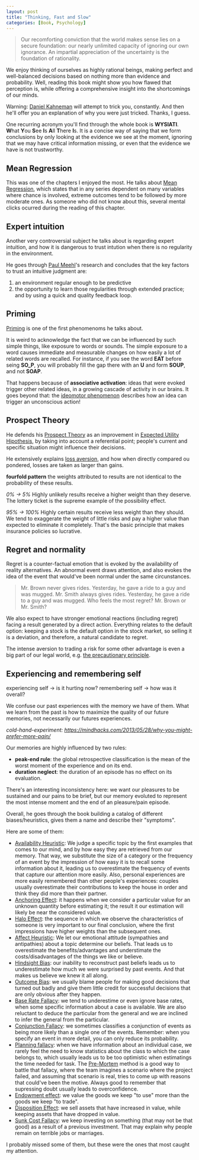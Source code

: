 ```yaml
---
layout: post
title: "Thinking, Fast and Slow"
categories: [Book, Psychology]
---
```


> Our recomforting conviction that the world makes sense lies on a secure foundation: our nearly unlimited capacity of ignoring our own ignorance.
> An impartial appreciation of the uncertainty is the foundation of rationality.

We enjoy thinking of ourselves as highly rational beings, making perfect and well-balanced decisions based on nothing more than evidence and probability. Well, reading this book might show you how flawed that perception is, while offering a comprehensive insight into the shortcomings of our minds.

Warning: [Daniel Kahneman](https://pt.wikipedia.org/wiki/Daniel_Kahneman) will attempt to trick you, constantly. And then he'll offer you an explanation of why you were just tricked. Thanks, I guess.

One recurring acronym you'll find through the whole book is **WYSIATI**. **W**hat **Y**ou **S**ee **I**s **A**ll **T**here **I**s. It is a concise way of saying that we form conclusions by only looking at the evidence we see at the moment, ignoring that we may have critical information missing, or even that the evidence we have is not trustworthy.

## Mean Regression

This was one of the chapters I enjoyed the most. He talks about [Mean Regression](https://fs.blog/2015/07/regression-to-the-mean/), which states that in any series dependent on many variables where chance is involved, extreme outcomes tend to be followed by more moderate ones. As someone who did not know about this, several mental clicks ocurred during the reading of this chapter.

## Expert intuition

Another very controversial subject he talks about is regarding expert intuition, and how it is dangerous to trust intution when there is no regularity in the environment.

He goes through [Paul Meehl](https://en.wikipedia.org/wiki/Paul_E._Meehl)'s research and concludes that the key factors to trust an intuitive judgment are:
1. an environment regular enough to be predictive
2. the opportunity to learn those regularities through extended practice; and by using a quick and quality feedback loop.

## Priming

[Priming](https://en.wikipedia.org/wiki/Priming_(psychology)) is one of the first phenomenoms he talks about.

It is weird to acknowledge the fact that we can be influenced by such simple things, like exposure to words or sounds. The simple exposure to a word causes immediate and measurable changes on how easily a lot of related words are recalled. For instance, if you see the word **EAT** before seing **SO_P**, you will probably fill the gap there with an **U** and form **SOUP**, and not **SOAP**.

That happens because of **associative activation**: ideas that were evoked trigger other related ideas, in a growing cascade of activity in our brains. It goes beyond that: the [ideomotor phenomenon](https://en.wikipedia.org/wiki/Ideomotor_phenomenon) describes how an idea can trigger an unconscious action!

## Prospect Theory

He defends his [Prospect Theory](https://en.wikipedia.org/wiki/Prospect_theory) as an improvement in [Expected Utility Hipothesis](https://en.wikipedia.org/wiki/Expected_utility_hypothesis), by taking into account a referential point; people's current and specific situation might influence their decisions.

He extensively explains [loss aversion](https://en.wikipedia.org/wiki/Loss_aversion), and how when directly compared ou pondered, losses are taken as larger than gains.

**fourfold pattern**
the weights attributed to results are not identical to the probability of these results.

*0% -> 5%*
Highly unlikely results receive a higher weight than they deserve. The lottery ticket is the supreme example of the possibility effect.

*95% -> 100%*
Highly certain results receive less weight than they should. We tend to exaggerate the weight of little risks and pay a higher value than expected to eliminate it completely. That's the basic principle that makes insurance policies so lucrative.

## Regret and normality

Regret is a counter-factual emotion that is evoked by the availability of reality alternatives. An abnormal event draws attention, and also evokes the idea of the event that would've been normal under the same circunstances.

> Mr. Brown never gives rides. Yesterday, he gave a ride to a guy and was mugged. Mr. Smith always gives rides. Yesterday, he gave a ride to a guy and was mugged. Who feels the most regret? Mr. Brown or Mr. Smith?

We also expect to have stronger emotional reactions (including regret) facing a result generated by a direct action.
Everything relates to the default option: keeping a stock is the default option in the stock market, so selling it is a deviation, and therefore, a natural candidate to regret.

The intense aversion to trading a risk for some other advantage is even a big part of our legal world, e.g. [the precautionary principle](https://en.wikipedia.org/wiki/Precautionary_principle).

## Experiencing and remembering self

experiencing self -> is it hurting now?
remembering self -> how was it overall?

We confuse our past experiences with the memory we have of them. What we learn from the past is how to maximize the quality of our future memories, not necessarily our futures experiences.

*cold-hand-experiment: https://mindhacks.com/2013/05/28/why-you-might-prefer-more-pain/*

Our memories are highly influenced by two rules:
- __peak-end rule__: the global retrospective classification is the mean of the worst moment of the experience and on its end.
- __duration neglect__: the duration of an episode has no effect on its evaluation.

There's an interesting inconsistency here: we want our pleasures to be sustained and our pains to be brief, but our memory evoluted to represent the most intense moment and the end of an pleasure/pain episode.

Overall, he goes through the book building a catalog of different biases/heuristics, gives them a name and describe their "symptoms".

Here are some of them:
- [Availability Heuristic](https://en.wikipedia.org/wiki/Availability_heuristic): We judge a specific topic by the first examples that comes to our mind, and by how easy they are retrieved from our memory. That way, we substitute the size of a category or the frequency of an event by the impression of how easy it is to recall some information about it, leading us to overestimate the frequency of events that capture our attention more easily. Also, personal experiences are more easily remembered than other people's experiences: couples usually overestimate their contributions to keep the house in order and think they did more than their partner.
- [Anchoring Effect](https://en.wikipedia.org/wiki/Anchoring_(cognitive_bias)): it happens when we consider a particular value for an unknown quantity before estimating it; the result it our estimation will likely be near the considered value.
- [Halo Effect](https://en.wikipedia.org/wiki/Halo_effect): the sequence in which we observe the characteristics of someone is very important to our final conclusion, where the first impressions have higher weights than the subsequent ones.
- [Affect Heuristic](https://en.wikipedia.org/wiki/Affect_heuristic): We let our emotional attitude (sympathies and antipathies) about a topic determine our beliefs. That leads us to overestimate the benefits/advantages and understimate the costs/disadvantages of the things we like or believe.
- [Hindsight Bias](https://en.wikipedia.org/wiki/Hindsight_bias): our inability to reconstruct past beliefs leads us to underestimate how much we were surprised by past events. And that makes us believe we knew it all along.
- [Outcome Bias](https://en.wikipedia.org/wiki/Outcome_bias): we usually blame people for making good decisions that turned out badly and give them little credit for successful decisions that are only obvious after they happen.
- [Base Rate Fallacy](https://thedecisionlab.com/biases/base-rate-fallacy/): we tend to underestime or even ignore base rates, when some specific information about a case is available. We are also reluctant to deduce the particular from the general and we are inclined to infer the general from the particular.
- [Conjunction Fallacy](https://en.wikipedia.org/wiki/Conjunction_fallacy): we sometimes classifies a conjunction of events as being more likely than a single one of the events. Remember: when you specify an event in more detail, you can only reduce its probability.
- [Planning fallacy](https://en.wikipedia.org/wiki/Planning_fallacy): when we have information about an individual case, we rarely feel the need to know statistics about the class to which the case belongs to, which usually leads us to be too optimistic when estimatings the time needed for task. The [Pre-Mortem](https://en.wikipedia.org/wiki/Pre-mortem) method is a good way to battle that fallacy, where the team imagines a scenario where the project failed, and assuming that scenario is real, tries to come up with reasons that could've been the motive. Always good to remember that supressing doubt usually leads to overconfidence.
- [Endowment effect](https://en.wikipedia.org/wiki/Endowment_effect): we value the goods we keep "to use" more than the goods we keep "to trade".
- [Disposition Effect](https://en.wikipedia.org/wiki/Disposition_effect): we sell assets that have increased in value, while keeping assets that have dropped in value.
- [Sunk Cost Fallacy](https://en.wikipedia.org/wiki/Sunk_cost): we keep investing on something (that may not be that good) as a result of a previous investment. That may explain why people remain on terrible jobs or marriages.

I probably missed some of them, but these were the ones that most caught my attention.